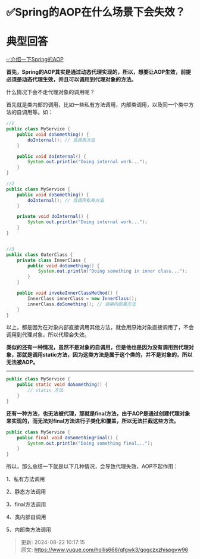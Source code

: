 # ✅Spring的AOP在什么场景下会失效？

# 典型回答


[✅介绍一下Spring的AOP](https://www.yuque.com/hollis666/qfgwk3/nget4r5wl2imegi7)



**首先，Spring的AOP其实是通过动态代理实现的，所以，想要让AOP生效，前提必须是动态代理生效，并且可以调用到代理对象的方法。**



什么情况下会不走代理对象的调用呢？



首先就是类内部的调用，比如一些私有方法调用，内部类调用，以及同一个类中方法的自调用等。如：



```java
//1
public class MyService {
    public void doSomething() {
        doInternal(); // 自调用方法
    }

    public void doInternal() {
        System.out.println("Doing internal work...");
    }
}

//2
public class MyService {
    public void doSomething() {
        doInternal(); // 自调用私有方法
    }

    private void doInternal() {
        System.out.println("Doing internal work...");
    }
}


//3
public class OuterClass {
    private class InnerClass {
        public void doSomething() {
            System.out.println("Doing something in inner class...");
        }
    }

    public void invokeInnerClassMethod() {
        InnerClass innerClass = new InnerClass();
        innerClass.doSomething(); // 调用内部类方法
    }
}
```



以上，都是因为在对象内部直接调用其他方法，就会用原始对象直接调用了，不会调用到代理对象，所以代理会失效。



**类似的还有一种情况，虽然不是对象的自调用，但是他也是因为没有调用到代理对象，那就是调用static方法，因为这类方法是属于这个类的，并不是对象的，所以无法被AOP。**

****

```java
public class MyService {
    public static void doSomething() {
        // static 方法
    }
}
```



**还有一种方法，也无法被代理，那就是final方法，由于AOP是通过创建代理对象来实现的，而无法对final方法进行子类化和覆盖，所以无法拦截这些方法。**



```java
public class MyService {
    public final void doSomethingFinal() {
        System.out.println("Doing something final...");
    }
}
```





所以，那么总结一下就是以下几种情况，会导致代理失效，AOP不起作用：



1、私有方法调用

2、静态方法调用

3、final方法调用

4、类内部自调用

5、内部类方法调用



> 更新: 2024-08-22 10:17:15  
> 原文: <https://www.yuque.com/hollis666/qfgwk3/qogczxzhispgvw96>